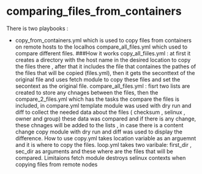 # comparing_files_from_containers

There is two playbooks :

- copy_from_containers.yml which is used to copy files from containers on remote hosts to the localhos
compare_all_files.yml which used to compare different files.
###How it works
copy_all_fiiles.yml : at first it creates a directory with the host name in the desired location to copy the files there , after that it includes the file that containes the pathes of the files that will be copied (files.yml), then it gets the seconttext of the original file and uses fetch module to copy these files and set the secontext as the original file.
compare_all_files.yml : fisrt two lists are created to store any chnages between the files, then the compare_2_files.yml which has the tasks the compare the files is included, in compare.yml template module was used with dry run and diff to collect the needed data about the files ( checksum , selinux , owner and group) these data was compared and if there is any change, these chnages will be added to the lists , in case there is a content change copy module with dry run and diff was used to display the difference.
How to use
copy.yml takes location variable as an arguemnt and it is where to copy the files.
loop.yml takes two varibale: first_dir , sec_dir as arguments and these where are the files that will be compared.
Limitaions
fetch module destroys selinux contexts when copying files from remote nodes
